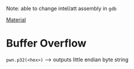 Note: able to change intel/att assembly in `gdb`

[Material](https://web.archive.org/web/20230307131310/https://cand.unexploitable.systems/cal.html)

# Buffer Overflow

`pwn.p32(<hex>)` --> outputs little endian byte string
